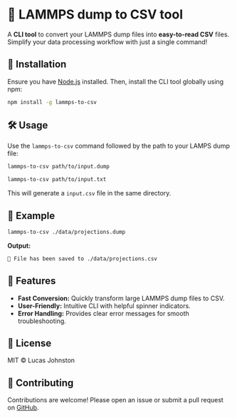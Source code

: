 # 🌟 LAMMPS dump to CSV tool

A **CLI tool** to convert your LAMMPS dump files into **easy-to-read CSV** files. Simplify your data processing workflow with just a single command!

## 🚀 Installation

Ensure you have [Node.js](https://nodejs.org/) installed. Then, install the CLI tool globally using npm:

```bash
npm install -g lammps-to-csv
```

## 🛠️ Usage

Use the `lammps-to-csv` command followed by the path to your LAMPS dump file:

```bash
lammps-to-csv path/to/input.dump
```
```bash
lammps-to-csv path/to/input.txt
```

This will generate a `input.csv` file in the same directory.

## 📖 Example

```bash
lammps-to-csv ./data/projections.dump
```

**Output:**

```bash
💾 File has been saved to ./data/projections.csv
```

## 🎉 Features

- **Fast Conversion:** Quickly transform large LAMMPS dump files to CSV.
- **User-Friendly:** Intuitive CLI with helpful spinner indicators.
- **Error Handling:** Provides clear error messages for smooth troubleshooting.

## 📝 License

MIT © Lucas Johnston

## 🤝 Contributing

Contributions are welcome! Please open an issue or submit a pull request on [GitHub](https://github.com/lucasjohnston/lammps-to-csv).
